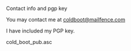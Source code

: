 Contact info and pgp key

You may contact me at coldboot@mailfence.com

I have included my PGP key.

cold_boot_pub.asc
